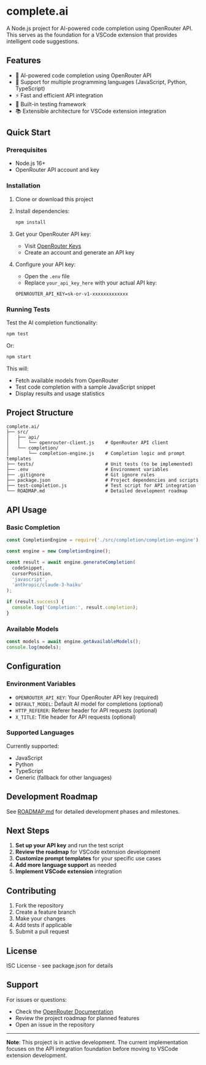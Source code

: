# complete.ai

A Node.js project for AI-powered code completion using OpenRouter API. This serves as the foundation for a VSCode extension that provides intelligent code suggestions.

## Features

- 🤖 AI-powered code completion using OpenRouter API
- 🔧 Support for multiple programming languages (JavaScript, Python, TypeScript)
- ⚡ Fast and efficient API integration
- 🧪 Built-in testing framework
- 📚 Extensible architecture for VSCode extension integration

## Quick Start

### Prerequisites

- Node.js 16+
- OpenRouter API account and key

### Installation

1. Clone or download this project
2. Install dependencies:
   ```bash
   npm install
   ```

3. Get your OpenRouter API key:
   - Visit [OpenRouter Keys](https://openrouter.ai/keys)
   - Create an account and generate an API key

4. Configure your API key:
   - Open the `.env` file
   - Replace `your_api_key_here` with your actual API key:
   ```env
   OPENROUTER_API_KEY=sk-or-v1-xxxxxxxxxxxxx
   ```

### Running Tests

Test the AI completion functionality:

```bash
npm test
```

Or:

```bash
npm start
```

This will:
- Fetch available models from OpenRouter
- Test code completion with a sample JavaScript snippet
- Display results and usage statistics

## Project Structure

```
complete.ai/
├── src/
│   ├── api/
│   │   └── openrouter-client.js    # OpenRouter API client
│   └── completion/
│       └── completion-engine.js    # Completion logic and prompt templates
├── tests/                          # Unit tests (to be implemented)
├── .env                            # Environment variables
├── .gitignore                      # Git ignore rules
├── package.json                    # Project dependencies and scripts
├── test-completion.js              # Test script for API integration
└── ROADMAP.md                      # Detailed development roadmap
```

## API Usage

### Basic Completion

```javascript
const CompletionEngine = require('./src/completion/completion-engine');

const engine = new CompletionEngine();

const result = await engine.generateCompletion(
  codeSnippet,
  cursorPosition,
  'javascript',
  'anthropic/claude-3-haiku'
);

if (result.success) {
  console.log('Completion:', result.completion);
}
```

### Available Models

```javascript
const models = await engine.getAvailableModels();
console.log(models);
```

## Configuration

### Environment Variables

- `OPENROUTER_API_KEY`: Your OpenRouter API key (required)
- `DEFAULT_MODEL`: Default AI model for completions (optional)
- `HTTP_REFERER`: Referer header for API requests (optional)
- `X_TITLE`: Title header for API requests (optional)

### Supported Languages

Currently supported:
- JavaScript
- Python
- TypeScript
- Generic (fallback for other languages)

## Development Roadmap

See [ROADMAP.md](ROADMAP.md) for detailed development phases and milestones.

## Next Steps

1. **Set up your API key** and run the test script
2. **Review the roadmap** for VSCode extension development
3. **Customize prompt templates** for your specific use cases
4. **Add more language support** as needed
5. **Implement VSCode extension** integration

## Contributing

1. Fork the repository
2. Create a feature branch
3. Make your changes
4. Add tests if applicable
5. Submit a pull request

## License

ISC License - see package.json for details

## Support

For issues or questions:
- Check the [OpenRouter Documentation](https://openrouter.ai/docs)
- Review the project roadmap for planned features
- Open an issue in the repository

---

**Note**: This project is in active development. The current implementation focuses on the API integration foundation before moving to VSCode extension development.